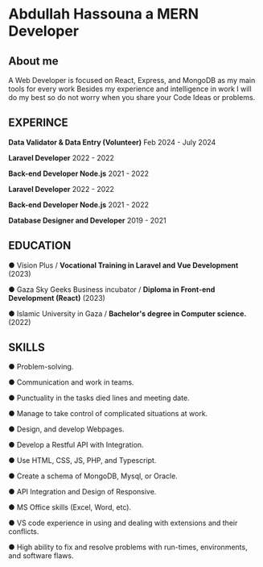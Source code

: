 
# Abdullah Hassouna a MERN Developer

## About me

A Web Developer is focused on React, Express, and MongoDB as my main tools for every work Besides my experience and intelligence in work I will do my best so do not worry when you share your Code Ideas or problems.
## EXPERINCE

**Data Validator & Data Entry (Volunteer)** Feb 2024 - July 2024

**Laravel Developer**    2022 - 2022

**Back-end Developer Node.js** 2021 - 2022

**Laravel Developer** 2022 - 2022

**Back-end Developer Node.js** 2021 - 2022

**Database Designer and Developer** 2019 - 2021

## EDUCATION
●	Vision Plus / **Vocational Training in Laravel and Vue Development** (2023)

●	Gaza Sky Geeks Business incubator /
**Diploma in Front-end Development (React)** (2023)

●	Islamic University in Gaza /
**Bachelor's degree in Computer science.** (2022)

## SKILLS

●	Problem-solving.

●	Communication and work in teams.

●	Punctuality in the tasks died lines and meeting date.

●	Manage to take control of complicated situations at work.

●	Design, and develop Webpages.

●	Develop a Restful API with Integration.

●	Use HTML, CSS, JS, PHP, and Typescript.

●	Create a schema of MongoDB, Mysql, or Oracle.

●	API Integration and Design of Responsive.

●	MS Office skills (Excel, Word, etc).

●	VS code experience in using and dealing with extensions and their conflicts.

●	High ability to fix and resolve problems with run-times, environments, and software flaws. 
